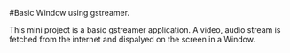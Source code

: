 #Basic Window using gstreamer.

This mini project is a basic gstreamer application. 
A video, audio stream is fetched from the internet and dispalyed on the screen in a Window.
